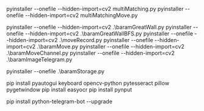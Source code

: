 pyinstaller --onefile --hidden-import=cv2 multiMatching.py
pyinstaller --onefile --hidden-import=cv2 multiMatchingMove.py


pyinstaller --onefile --hidden-import=cv2 .\baramGreatWall.py
pyinstaller --onefile --hidden-import=cv2 .\baramGreatWallBFS.py
pyinstaller --onefile --hidden-import=cv2 .\moveRecord.py
pyinstaller --onefile --hidden-import=cv2 .\baramMove.py
pyinstaller --onefile --hidden-import=cv2 .\baramMoveChannel.py
pyinstaller --onefile --hidden-import=cv2 .\baramImageTelegram.py

pyinstaller --onefile .\baramStorage.py

pip install pyautogui keyboard opencv-python pytesseract pillow pygetwindow
pip install easyocr
pip install pynput

pip install python-telegram-bot --upgrade
